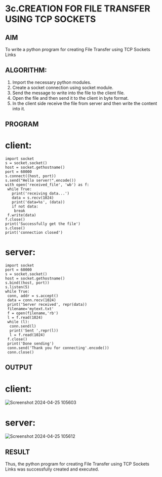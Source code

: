 # 3c.CREATION FOR FILE TRANSFER USING TCP SOCKETS
## AIM
To write a python program for creating File Transfer using TCP Sockets Links
## ALGORITHM:
1. Import the necessary python modules.
2. Create a socket connection using socket module.
3. Send the message to write into the file to the client file.
4. Open the file and then send it to the client in byte format.
5. In the client side receive the file from server and then write the content into it.
## PROGRAM
# client:
```
import socket
s = socket.socket()
host = socket.gethostname()
port = 60000
s.connect((host, port))
s.send("Hello server!".encode())
with open('received_file', 'wb') as f:
 while True:
   print('receiving data...')
   data = s.recv(1024)
   print('data=%s', (data))
   if not data:
    break
 f.write(data)
f.close()
print('Successfully get the file')
s.close()
print('connection closed')
```
# server:
```
import socket 
port = 60000 
s = socket.socket() 
host = socket.gethostname() 
s.bind((host, port))
s.listen(5) 
while True:
 conn, addr = s.accept() 
 data = conn.recv(1024)
 print('Server received', repr(data))
 filename='mytext.txt'
 f = open(filename,'rb')
 l = f.read(1024)
 while (l):
  conn.send(l)
  print('Sent ',repr(l))
  l = f.read(1024)
 f.close()
 print('Done sending')
 conn.send('Thank you for connecting'.encode())
 conn.close()
```
## OUTPUT
# client:
![Screenshot 2024-04-25 105603](https://github.com/Dharanya2005/3c.FILE_TRANSFER_USING_TCP_SOCKETS/assets/145742468/6a22e8de-eefe-40c9-a515-dc6919eddbc7)

# server:
![Screenshot 2024-04-25 105612](https://github.com/Dharanya2005/3c.FILE_TRANSFER_USING_TCP_SOCKETS/assets/145742468/927828e4-95cf-4f25-93e8-df47dcb23cde)

## RESULT
Thus, the python program for creating File Transfer using TCP Sockets Links was 
successfully created and executed.
